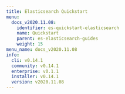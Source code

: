 ```yaml
---
title: Elasticsearch Quickstart
menu:
  docs_v2020.11.08:
    identifier: es-quickstart-elasticsearch
    name: Quickstart
    parent: es-elasticsearch-guides
    weight: 15
menu_name: docs_v2020.11.08
info:
  cli: v0.14.1
  community: v0.14.1
  enterprise: v0.1.1
  installer: v0.14.1
  version: v2020.11.08
---
```


